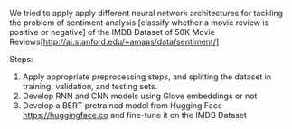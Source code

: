 We tried to apply apply different neural network architectures for tackling the problem of sentiment analysis [classify whether a movie review is positive or negative] of the IMDB Dataset of 50K Movie Reviews[http://ai.stanford.edu/~amaas/data/sentiment/]

Steps:
  1. Apply appropriate preprocessing steps, and splitting the dataset in training, validation, and testing sets.
  2. Develop RNN and CNN models using Glove embeddings or not
  3. Develop a BERT pretrained model from Hugging Face https://huggingface.co and fine-tune it on the IMDB Dataset
